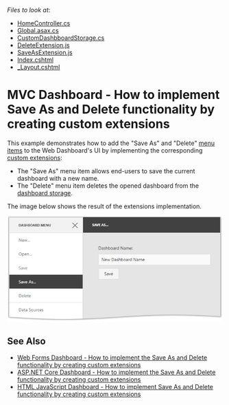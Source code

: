 <!-- default file list -->
*Files to look at*:

* [HomeController.cs](./CS/MVC_WebDashboard/Controllers/HomeController.cs)
* [Global.asax.cs](./CS/MVC_WebDashboard/Global.asax.cs)
* [CustomDashbboardStorage.cs](./CS/MVC_WebDashboard/Models/CustomDashbboardStorage.cs)
* [DeleteExtension.js](./CS/MVC_WebDashboard/Scripts/DeleteExtension.js)
* [SaveAsExtension.js](./CS/MVC_WebDashboard/Scripts/SaveAsExtension.js)
* [Index.cshtml](./CS/MVC_WebDashboard/Views/Home/Index.cshtml)
* [_Layout.cshtml](./CS/MVC_WebDashboard/Views/Shared/_Layout.cshtml)
<!-- default file list end -->
# MVC Dashboard - How to implement Save As and Delete functionality by creating custom extensions

This example demonstrates how to add the "Save As" and "Delete" [menu items](https://docs.devexpress.com/Dashboard/117444) to the Web Dashboard's UI by implementing the corresponding [custom extensions](https://docs.devexpress.com/Dashboard/117543):

* The "Save As" menu item allows end-users to save the current dashboard with a new name.
* The "Delete" menu item deletes the opened dashboard from the [dashboard storage](https://docs.devexpress.com/Dashboard/116299).

The image below shows the result of the extensions implementation.

![](readme.png)

## See Also

- [Web Forms Dashboard - How to implement the Save As and Delete functionality by creating custom extensions](https://github.com/DevExpress-Examples/web-dashboard-how-to-implement-save-as-and-delete-by-creating-custom-extensions-t466761)
- [ASP.NET Core Dashboard - How to implement the Save As and Delete functionality by creating custom extensions](https://github.com/DevExpress-Examples/aspnet-core-dashboard-how-to-implement-the-save-as-and-delete-functionality-by-creating-cu-t601084)
- [HTML JavaScript Dashboard - How to implement Save As and Delete functionality by creating custom extensions](https://github.com/DevExpress-Examples/DashboardCoreAngularSaveAsExtension)
